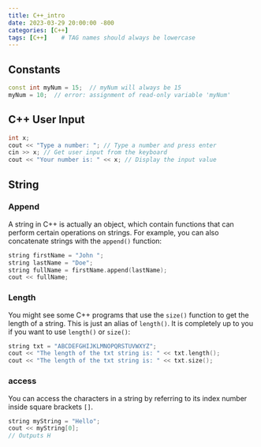 ```yaml
---
title: C++_intro
date: 2023-03-29 20:00:00 -800
categories: [C++]
tags: [C++]    # TAG names should always be lowercase
---
```


## Constants

```c++
const int myNum = 15;  // myNum will always be 15
myNum = 10;  // error: assignment of read-only variable 'myNum'
```

## C++ User Input

```c++
int x; 
cout << "Type a number: "; // Type a number and press enter
cin >> x; // Get user input from the keyboard
cout << "Your number is: " << x; // Display the input value
```

## String

### Append

A string in C++ is actually an object, which contain functions that can perform certain operations on strings. For example, you can also concatenate strings with the `append()` function:

```c++
string firstName = "John ";
string lastName = "Doe";
string fullName = firstName.append(lastName);
cout << fullName;
```

### Length

You might see some C++ programs that use the `size()` function to get the length of a string. This is just an alias of `length()`. It is completely up to you if you want to use `length()` or `size()`:

```c++
string txt = "ABCDEFGHIJKLMNOPQRSTUVWXYZ";
cout << "The length of the txt string is: " << txt.length();
cout << "The length of the txt string is: " << txt.size();
```

### access

You can access the characters in a string by referring to its index number inside square brackets `[]`.

```c++
string myString = "Hello";
cout << myString[0];
// Outputs H
```
